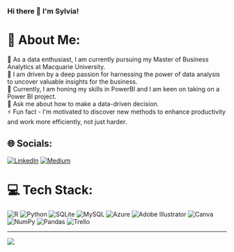### Hi there 👋 I'm Sylvia!

# 💫 About Me:
🔭 As a data enthusiast, I am currently pursuing my Master of Business Analytics at Macquarie University.<br>👯 I am driven by a deep passion for harnessing the power of data analysis to uncover valuable insights for the business.<br>🌱 Currently, I am honing my skills in PowerBI and I am keen on taking on a Power BI project. <br>💬 Ask me about how to make a data-driven decision.<br>⚡ Fun fact - I'm motivated to discover new methods to enhance productivity and work more efficiently, not just harder.


## 🌐 Socials:
[![LinkedIn](https://img.shields.io/badge/LinkedIn-%230077B5.svg?logo=linkedin&logoColor=white)](https://linkedin.com/in/hsiao-han-huang-587a401a6) [![Medium](https://img.shields.io/badge/Medium-12100E?logo=medium&logoColor=white)](https://medium.com/@sylviahuang1998) 

# 💻 Tech Stack:
![R](https://img.shields.io/badge/r-%23276DC3.svg?style=for-the-badge&logo=r&logoColor=white) ![Python](https://img.shields.io/badge/python-3670A0?style=for-the-badge&logo=python&logoColor=ffdd54) ![SQLite](https://img.shields.io/badge/sqlite-%2307405e.svg?style=for-the-badge&logo=sqlite&logoColor=white) ![MySQL](https://img.shields.io/badge/mysql-%2300f.svg?style=for-the-badge&logo=mysql&logoColor=white) ![Azure](https://img.shields.io/badge/azure-%230072C6.svg?style=for-the-badge&logo=azure-devops&logoColor=white) ![Adobe Illustrator](https://img.shields.io/badge/adobeillustrator-%23FF9A00.svg?style=for-the-badge&logo=adobeillustrator&logoColor=white) ![Canva](https://img.shields.io/badge/Canva-%2300C4CC.svg?style=for-the-badge&logo=Canva&logoColor=white) ![NumPy](https://img.shields.io/badge/numpy-%23013243.svg?style=for-the-badge&logo=numpy&logoColor=white) ![Pandas](https://img.shields.io/badge/pandas-%23150458.svg?style=for-the-badge&logo=pandas&logoColor=white) ![Trello](https://img.shields.io/badge/Trello-%23026AA7.svg?style=for-the-badge&logo=Trello&logoColor=white)

---
[![](https://visitcount.itsvg.in/api?id=SylviaHuang960603&icon=0&color=0)](https://visitcount.itsvg.in)

<!-- Proudly created with GPRM ( https://gprm.itsvg.in ) -->
